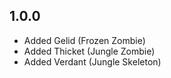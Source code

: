 ## 1.0.0

- Added Gelid (Frozen Zombie)
- Added Thicket (Jungle Zombie)
- Added Verdant (Jungle Skeleton)
